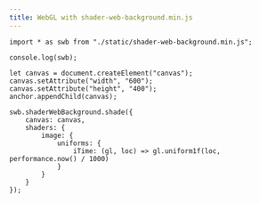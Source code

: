 ```yaml
---
title: WebGL with shader-web-background.min.js
---
```



<script type="x-shader/x-fragment" id="image">
precision highp float;

uniform float iTime;

void main() {
    gl_FragColor = vec4(
        mod(gl_FragCoord.x / 256., 1.),
        mod((gl_FragCoord.x + gl_FragCoord.y - iTime * 40.) / 256. , 1.),
        mod(gl_FragCoord.y / 256., 1.),
        1.
    );
}
</script>

``` {.javascript .run}
import * as swb from "./static/shader-web-background.min.js";

console.log(swb);

let canvas = document.createElement("canvas");
canvas.setAttribute("width", "600");
canvas.setAttribute("height", "400");
anchor.appendChild(canvas);

swb.shaderWebBackground.shade({
    canvas: canvas,
    shaders: {
        image: {
            uniforms: {
                iTime: (gl, loc) => gl.uniform1f(loc, performance.now() / 1000)
            }
        }
    }
});
```
